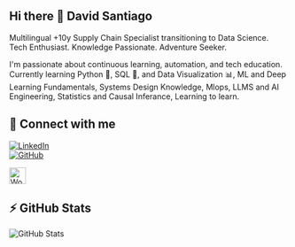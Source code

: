 ## Hi there 👋 David Santiago

Multilingual +10y Supply Chain Specialist transitioning to Data Science. Tech Enthusiast. Knowledge Passionate. Adventure Seeker.

I'm passionate about continuous learning, automation, and tech education.  
Currently learning Python 🐍, SQL 💾, and Data Visualization 📊, ML and Deep Learning Fundamentals, Systems Design Knowledge, Mlops, LLMS and AI Engineering, Statistics and Causal Inferance, Learning to learn. 

## 🔗 Connect with me
[![LinkedIn](https://img.shields.io/badge/-LinkedIn-blue?logo=linkedin)](https://www.linkedin.com/in/yourusername)  
[![GitHub](https://img.shields.io/badge/-GitHub-black?logo=github)](https://github.com/yourusername)

<a href="https://dasant.org/">
  <img src="https://upload.wikimedia.org/wikipedia/commons/9/98/WordPress_blue_logo.svg" alt="WordPress" width="30"/>
</a>



## ⚡ GitHub Stats
![GitHub Stats](https://github-readme-stats.vercel.app/api?username=davidsantiago01&show_icons=true&theme=radical)


<!--
**davidsantiago01/davidsantiago01** is a ✨ _special_ ✨ repository because its `README.md` (this file) appears on your GitHub profile.

Here are some ideas to get you started:

- 🔭 I’m currently working on ...
- 🌱 I’m currently learning ...
- 👯 I’m looking to collaborate on ...
- 🤔 I’m looking for help with ...
- 💬 Ask me about ...
- 📫 How to reach me: ...
- 😄 Pronouns: ...
- ⚡ Fun fact: ...
-->
